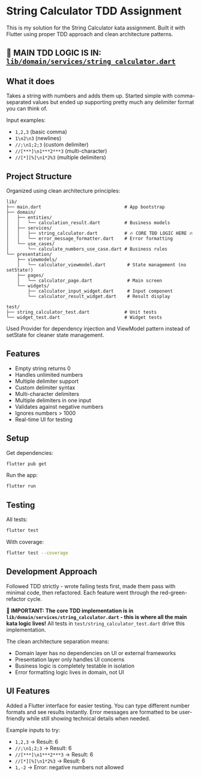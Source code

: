 # String Calculator TDD Assignment

This is my solution for the String Calculator kata assignment. Built it with Flutter using proper TDD approach and clean architecture patterns.

## 🚀 **MAIN TDD LOGIC IS IN:** [`lib/domain/services/string_calculator.dart`](lib/domain/services/string_calculator.dart)

## What it does

Takes a string with numbers and adds them up. Started simple with comma-separated values but ended up supporting pretty much any delimiter format you can think of.

Input examples:

- `1,2,3` (basic comma)
- `1\n2\n3` (newlines)
- `//;\n1;2;3` (custom delimiter)
- `//[***]\n1***2***3` (multi-character)
- `//[*][%]\n1*2%3` (multiple delimiters)

## Project Structure

Organized using clean architecture principles:

```
lib/
├── main.dart                               # App bootstrap
├── domain/
│   ├── entities/
│   │   └── calculation_result.dart         # Business models
│   ├── services/
│   │   ├── string_calculator.dart          # 🔥 CORE TDD LOGIC HERE 🔥
│   │   └── error_message_formatter.dart    # Error formatting
│   └── use_cases/
│       └── calculate_numbers_use_case.dart # Business rules
└── presentation/
    ├── viewmodels/
    │   └── calculator_viewmodel.dart        # State management (no setState!)
    ├── pages/
    │   └── calculator_page.dart             # Main screen
    └── widgets/
        ├── calculator_input_widget.dart     # Input component
        └── calculator_result_widget.dart    # Result display

test/
├── string_calculator_test.dart             # Unit tests
└── widget_test.dart                        # Widget tests
```

Used Provider for dependency injection and ViewModel pattern instead of setState for cleaner state management.

## Features

- Empty string returns 0
- Handles unlimited numbers
- Multiple delimiter support
- Custom delimiter syntax
- Multi-character delimiters
- Multiple delimiters in one input
- Validates against negative numbers
- Ignores numbers > 1000
- Real-time UI for testing

## Setup

Get dependencies:

```bash
flutter pub get
```

Run the app:

```bash
flutter run
```

## Testing

All tests:

```bash
flutter test
```

With coverage:

```bash
flutter test --coverage
```

## Development Approach

Followed TDD strictly - wrote failing tests first, made them pass with minimal code, then refactored. Each feature went through the red-green-refactor cycle.

**🎯 IMPORTANT: The core TDD implementation is in `lib/domain/services/string_calculator.dart` - this is where all the main kata logic lives!** All tests in `test/string_calculator_test.dart` drive this implementation.

The clean architecture separation means:

- Domain layer has no dependencies on UI or external frameworks
- Presentation layer only handles UI concerns
- Business logic is completely testable in isolation
- Error formatting logic lives in domain, not UI

## UI Features

Added a Flutter interface for easier testing. You can type different number formats and see results instantly. Error messages are formatted to be user-friendly while still showing technical details when needed.

Example inputs to try:

- `1,2,3` → Result: 6
- `//;\n1;2;3` → Result: 6
- `//[***]\n1***2***3` → Result: 6
- `//[*][%]\n1*2%3` → Result: 6
- `1,-2` → Error: negative numbers not allowed
